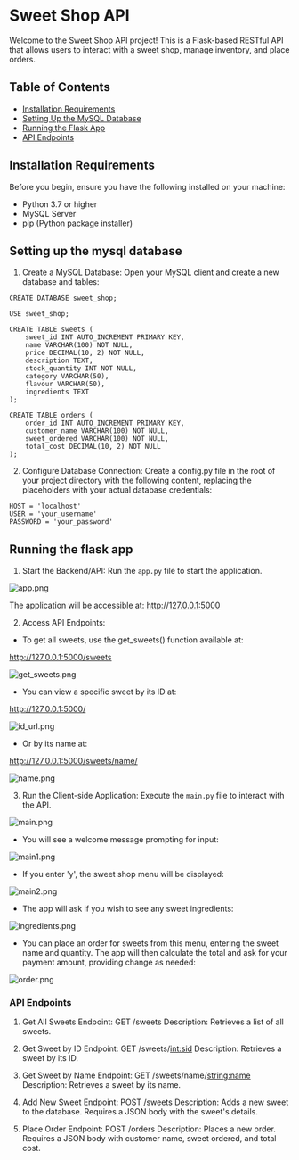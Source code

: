 # Sweet Shop API

Welcome to the Sweet Shop API project! This is a Flask-based RESTful API that allows users to interact with a sweet shop, manage inventory, and place orders.

## Table of Contents

- [Installation Requirements](#installation-requirements)
- [Setting Up the MySQL Database](#setting-up-the-mysql-database)
- [Running the Flask App](#running-the-flask-app)
- [API Endpoints](#api-endpoints)

## Installation Requirements

Before you begin, ensure you have the following installed on your machine:

- Python 3.7 or higher
- MySQL Server
- pip (Python package installer)

## Setting up the mysql database 

1. Create a MySQL Database: Open your MySQL client and create a new database and tables:

```commandline
CREATE DATABASE sweet_shop;

USE sweet_shop;

CREATE TABLE sweets (
    sweet_id INT AUTO_INCREMENT PRIMARY KEY,
    name VARCHAR(100) NOT NULL,
    price DECIMAL(10, 2) NOT NULL,
    description TEXT,
    stock_quantity INT NOT NULL,
    category VARCHAR(50),
    flavour VARCHAR(50),
    ingredients TEXT
);

CREATE TABLE orders (
    order_id INT AUTO_INCREMENT PRIMARY KEY,
    customer_name VARCHAR(100) NOT NULL,
    sweet_ordered VARCHAR(100) NOT NULL,
    total_cost DECIMAL(10, 2) NOT NULL
);

```

2. Configure Database Connection: Create a config.py file in the root of your project directory with the following content, replacing the placeholders with your actual database credentials:

```commandline
HOST = 'localhost'
USER = 'your_username'
PASSWORD = 'your_password'
```
## Running the flask app

1. Start the Backend/API: Run the ```app.py``` file to start the application.

![app.png](//images/app.png)

The application will be accessible at: http://127.0.0.1:5000

2. Access API Endpoints:

- To get all sweets, use the get_sweets() function available at:

http://127.0.0.1:5000/sweets

![get_sweets.png](/images/get_sweets.png)

- You can view a specific sweet by its ID at:

http://127.0.0.1:5000/<id>

![id_url.png](/images/id_url.png)

- Or by its name at:

http://127.0.0.1:5000/sweets/name/<name>

![name.png](/images/name.png)

3. Run the Client-side Application: Execute the ```main.py``` file to interact with the API.

![main.png](/images/main.png)

- You will see a welcome message prompting for input:

![main1.png](/images/main1.png)

- If you enter 'y', the sweet shop menu will be displayed:

![main2.png](/images/main2.png)

- The app will ask if you wish to see any sweet ingredients:

![ingredients.png](/images/ingredients.png)

- You can place an order for sweets from this menu, entering the sweet name and quantity. The app will then calculate the total and ask for your payment amount, providing change as needed:

![order.png](/images/order.png)

### API Endpoints

1. Get All Sweets
Endpoint: GET /sweets
Description: Retrieves a list of all sweets.

2. Get Sweet by ID
Endpoint: GET /sweets/<int:sid>
Description: Retrieves a sweet by its ID.

3. Get Sweet by Name
Endpoint: GET /sweets/name/<string:name>
Description: Retrieves a sweet by its name.

4. Add New Sweet
Endpoint: POST /sweets
Description: Adds a new sweet to the database. Requires a JSON body with the sweet's details.

5. Place Order
Endpoint: POST /orders
Description: Places a new order. Requires a JSON body with customer name, sweet ordered, and total cost.
